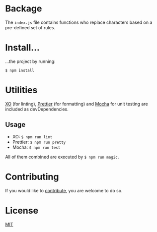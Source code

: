 # Backage

The ```index.js``` file contains functions who replace characters based on a pre-defined set of rules.

# Install...

...the project by running:

```$ npm install```

# Utilities

[XO](https://github.com/xojs/xo) (for linting), [Prettier](https://github.com/prettier/prettier) (for formatting) and [Mocha](https://mochajs.org/) for unit testing are included as devDependencies. 

## Usage

* XO: ```$ npm run lint```
* Prettier: ```$ npm run pretty```
* Mocha: ```$ npm run test```

All of them combined are executed by ```$ npm run magic```.

# Contributing

If you would like to [contribute](https://github.com/Mimaaa/backend-package-assigment/blob/master/CONTRIBUTING.md), you are welcome to do so.

# License

[MIT](https://github.com/Mimaaa/backend-package-assigment/blob/master/LICENSE.md) 
